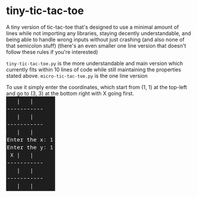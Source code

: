 # tiny-tic-tac-toe
A tiny version of tic-tac-toe that's designed to use a minimal amount of lines while not importing any libraries, staying decently understandable, and being able to handle wrong inputs without just crashing (and also none of that semicolon stuff) (there's an even smaller one line version that doesn't follow these rules if you're interested)

`tiny-tic-tac-toe.py` is the more understandable and main version which currently fits within 10 lines of code while still maintaining the properties stated above.
`micro-tic-tac-toe.py` is the one line version

To use it simply enter the coordinates, which start from (1, 1) at the top-left and go to (3, 3) at the bottom right with X going first. <br/>
![An example of how to play](https://github.com/RandomGamingDev/tiny-tic-tac-toe/blob/main/example-image.png)
